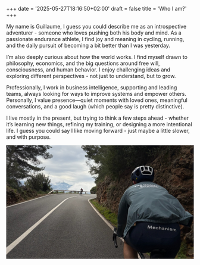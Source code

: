 +++
date = '2025-05-27T18:16:50+02:00'
draft = false
title = 'Who I am?'
+++

My name is Guillaume, I guess you could describe me as an introspective adventurer - someone who loves pushing both his body and mind. As a passionate endurance athlete, I find joy and meaning in cycling, running, and the daily pursuit of becoming a bit better than I was yesterday.

I’m also deeply curious about how the world works. I find myself drawn to philosophy, economics, and the big questions around free will, consciousness, and human behavior. I enjoy challenging ideas and exploring different perspectives - not just to understand, but to grow.

Professionally, I work in business intelligence, supporting and leading teams, always looking for ways to improve systems and empower others. Personally, I value presence—quiet moments with loved ones, meaningful conversations, and a good laugh (which people say is pretty distinctive).

I live mostly in the present, but trying to think a few steps ahead - whether it’s learning new things, refining my training, or designing a more intentional life. I guess you could say I like moving forward - just maybe a little slower, and with purpose.

![](cycling_horizon.JPG)
